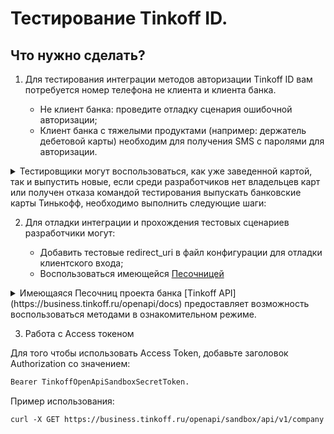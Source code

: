 # Тестирование Tinkoff ID.

## Что нужно сделать?


1. Для тестирования интеграции методов авторизации Tinkoff ID вам потребуется номер телефона не клиента и клиента банка.

    - Не клиент банка: проведите отладку сценария ошибочной авторизации;
    - Клиент банка с тяжелыми продуктами (например: держатель дебетовой карты) необходим для получения SMS с паролями для авторизации.
<details><summary>Тестировщики могут воспользоваться, как уже заведенной картой, так и выпустить новые, если среди разработчиков нет владельцев карт или получен отказа командой тестирования выпускать банковские карты Тинькофф, необходимо выполнить следующие шаги:</summary>

1. Открыть дебетовую карту (Tinkoff Black) на другого сотрудника компании (например: менеджера). 
Важно: у сотрудника не должно быть существующих карт Тинькофф, нельзя дополнительно открывать кредитную карту Тинькофф.
1. Отправить письмо команде Тинькофф, в котором будет указано, на какой телефонный номер (тестировщика) необходимо изменить получение SMS по операциям карты. 
Альтернативный вариант: настроить редирект SMS от Tinkoff на номер телефона тестировщика. В данный момент это позволяют сделать только некоторые Android платформы, у iOS это сделать не получится.
1. Подтвердить по телефону смену номера (будет звонок сотрудника банка). Клиент должен знать на какой номер будет произведена смена
1. Провести тестирование.
1. Обратиться в банк с просьбой смены номера на исходный.
1. Подтвердить смену номера.
</details>


2. Для отладки интеграции и прохождения тестовых сценариев разработчики могут:

    - Добавить тестовые redirect_uri в файл конфигурации для отладки клиентского входа;
    - Воспользоваться имеющейся [Песочницей](https://business.tinkoff.ru/openapi/sandbox/docs)
<details><summary>Имеющаяся Песочниц проекта банка [Tinkoff API](https://business.tinkoff.ru/openapi/docs) предоставляет возможность воспользоваться методами в ознакомительном режиме.</summary>

- Действия с песочницей не воздействуют на реальные данные. В данной версии песочницы вам не нужно получать токен. Функциональность песочницы находится в доработке, поэтому возможны достаточно частые изменения ее домена и префиксов путей. 
- Вы можете протестировать свою интеграцию, не боясь испортить реальные данные.
- Вы можете использовать токен по умолчанию **TinkoffOpenApiSandboxSecretToken** или сформировать реальный токен: [Авторизация web2web Tinkoff ID](https://tinkoff.github.io/tinkoff-id/w2w/)
</details>

3. Работа с Access токеном

Для того чтобы использовать Access Token, добавьте заголовок Authorization со значением:
```html
Bearer TinkoffOpenApiSandboxSecretToken.
```
Пример использования:
```html
curl -X GET https://business.tinkoff.ru/openapi/sandbox/api/v1/company -H 'Authorization: Bearer TinkoffOpenApiSandboxSecretToken' -H 'Content-Type: application/json'
```